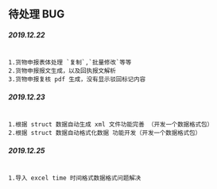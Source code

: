 ## 待处理 BUG

##### 2019.12.22
```

1.货物申报表体处理 `复制`,`批量修改`等等
2.货物申报报文生成，以及回执报文解析
3.货物申报复核 pdf 生成，没有显示驳回标记内容

```

##### 2019.12.23
```

1.根据 struct 数据自动生成 xml 文件功能完善 （开发一个数据格式包）
2.根据 struct 数据自动格式化数据 功能开发（开发一个数据格式包）

```


##### 2019.12.25
```

1.导入 excel time 时间格式数据格式问题解决

```